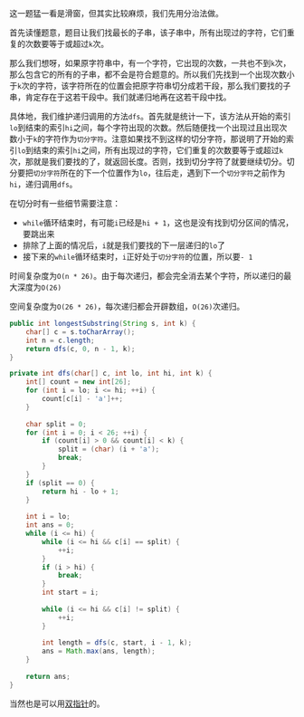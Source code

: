 这一题猛一看是滑窗，但其实比较麻烦，我们先用分治法做。

首先读懂题意，题目让我们找最长的子串，该子串中，所有出现过的字符，它们重复的次数要等于或超过`k`次。

那么我们想呀，如果原字符串中，有一个字符，它出现的次数，一共也不到`k`次，那么包含它的所有的子串，都不会是符合题意的。所以我们先找到一个出现次数小于`k`次的字符，该字符所在的位置会把原字符串切分成若干段，那么我们要找的子串，肯定存在于这若干段中。我们就递归地再在这若干段中找。

具体地，我们维护递归调用的方法`dfs`。首先就是统计一下，该方法从开始的索引`lo`到结束的索引`hi`之间，每个字符出现的次数。然后随便找一个出现过且出现次数小于`k`的字符作为`切分字符`。注意如果找不到这样的切分字符，那说明了开始的索引`lo`到结束的索引`hi`之间，所有出现过的字符，它们重复的次数要等于或超过`k`次，那就是我们要找的了，就返回长度。否则，找到切分字符了就要继续切分。切分要把`切分字符`所在的下一个位置作为`lo`，往后走，遇到下一个`切分字符`之前作为`hi`，递归调用`dfs`。

在切分时有一些细节需要注意：

* `while`循环结束时，有可能`i`已经是`hi + 1`，这也是没有找到切分区间的情况，要跳出来
* 排除了上面的情况后，`i`就是我们要找的下一层递归的`lo`了
* 接下来的`while`循环结束时，`i`正好处于`切分字符`的位置，所以要`- 1`

时间复杂度为`O(n * 26)`。由于每次递归，都会完全消去某个字符，所以递归的最大深度为`O(26)`

空间复杂度为`O(26 * 26)`，每次递归都会开辟数组，`O(26)`次递归。

```java
public int longestSubstring(String s, int k) {
    char[] c = s.toCharArray();
    int n = c.length;
    return dfs(c, 0, n - 1, k);
}

private int dfs(char[] c, int lo, int hi, int k) {
    int[] count = new int[26];
    for (int i = lo; i <= hi; ++i) {
        count[c[i] - 'a']++;
    }
    
    char split = 0;
    for (int i = 0; i < 26; ++i) {
        if (count[i] > 0 && count[i] < k) {
            split = (char) (i + 'a');
            break;
        }
    }
    if (split == 0) {
        return hi - lo + 1;
    }
    
    int i = lo;
    int ans = 0;
    while (i <= hi) {
        while (i <= hi && c[i] == split) {
            ++i;
        }
        if (i > hi) {
            break;
        }
        int start = i;
        
        while (i <= hi && c[i] != split) {
            ++i;
        }
        
        int length = dfs(c, start, i - 1, k);
        ans = Math.max(ans, length);
    }
    
    return ans;
}
```

当然也是可以用[双指针](https://github.com/HUST-WZY/AlgsWithRiceWine/blob/main/DoublePointer/%E5%8F%8C%E6%8C%87%E9%92%88/395.%20%E8%87%B3%E5%B0%91%E6%9C%89K%E4%B8%AA%E9%87%8D%E5%A4%8D%E5%AD%97%E7%AC%A6%E7%9A%84%E6%9C%80%E9%95%BF%E5%AD%90%E4%B8%B2.md)的。

